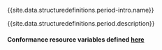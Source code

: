 {{site.data.structuredefinitions.period-intro.name}}

{{site.data.structuredefinitions.period.description}}

#### Conformance resource variables defined [here](http://wiki.hl7.org/index.php?title=IG_Publisher_Documentation#Jekyll)
